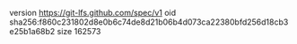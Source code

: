 version https://git-lfs.github.com/spec/v1
oid sha256:f860c231802d8e0b6c74de8d21b06b4d073ca22380bfd256d18cb3e25b1a68b2
size 162573
